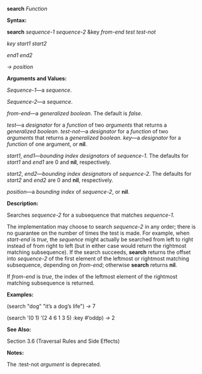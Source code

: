 **search** *Function* 

**Syntax:** 

**search** *sequence-1 sequence-2* &key *from-end test test-not* 

*key start1 start2* 

*end1 end2* 

*→ position* 

**Arguments and Values:** 

*Sequence-1*—a *sequence*. 

*Sequence-2*—a *sequence*. 

*from-end*—a *generalized boolean*. The default is *false*. 

*test*—a *designator* for a *function* of two *arguments* that returns a *generalized boolean*. *test-not*—a *designator* for a *function* of two *arguments* that returns a *generalized boolean*. *key*—a *designator* for a *function* of one argument, or **nil**. 

*start1*, *end1*—*bounding index designators* of *sequence-1*. The defaults for *start1* and *end1* are 0 and **nil**, respectively. 

*start2*, *end2*—*bounding index designators* of *sequence-2*. The defaults for *start2* and *end2* are 0 and **nil**, respectively. 

*position*—a *bounding index* of *sequence-2*, or **nil**. 

**Description:** 

Searches *sequence-2* for a subsequence that matches *sequence-1*. 

The implementation may choose to search *sequence-2* in any order; there is no guarantee on the number of times the test is made. For example, when *start-end* is *true*, the *sequence* might actually be searched from left to right instead of from right to left (but in either case would return the rightmost matching subsequence). If the search succeeds, **search** returns the offset into *sequence-2* of the first element of the leftmost or rightmost matching subsequence, depending on *from-end*; otherwise **search** returns **nil**. 

If *from-end* is *true*, the index of the leftmost element of the rightmost matching subsequence is returned. 

**Examples:** 

(search "dog" "it’s a dog’s life") *→* 7 

(search ’(0 1) ’(2 4 6 1 3 5) :key #’oddp) *→* 2 



 

 

**See Also:** 

Section 3.6 (Traversal Rules and Side Effects) 

**Notes:** 

The :test-not *argument* is deprecated. 

